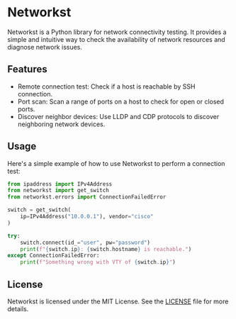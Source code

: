 # Networkst

Networkst is a Python library for network connectivity testing. It provides a simple and intuitive way to check the availability of network resources and diagnose network issues.

## Features

- Remote connection test: Check if a host is reachable by SSH connection.
- Port scan: Scan a range of ports on a host to check for open or closed ports.
- Discover neighbor devices: Use LLDP and CDP protocols to discover neighboring network devices.


## Usage

Here's a simple example of how to use Networkst to perform a connection test:

```python
from ipaddress import IPv4Address
from networkst import get_switch
from networkst.errors import ConnectionFailedError

switch = get_switch(
    ip=IPv4Address("10.0.0.1"), vendor="cisco"
)

try:
    switch.connect(id_="user", pw="password")
    print(f"{switch.ip}: {switch.hostname} is reachable.")
except ConnectionFailedError:
    print(f"Something wrong with VTY of {switch.ip}")
```

## License

Networkst is licensed under the MIT License. See the [LICENSE](https://github.com/junhcha/networkst/blob/main/LICENSE) file for more details.

